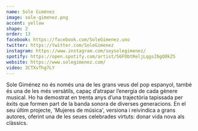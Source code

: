 ```yaml
---
name: Sole Giménez
image: sole-gimenez.png
accent: yellow
shape: 2
order: 13
facebook: https://facebook.com/SoleGimenez.uno
twitter: https://twitter.com/SoleGimenez
instagram: https://www.instagram.com/soysolegimenez/
spotify: https://open.spotify.com/artist/56FObtReljLqgs2bgQ0kZS
website: https://www.solegimenez.com/
video: 3CTXvThg7LY
---
```


Sole Giménez no és només una de les grans veus del pop espanyol, també és una de les més versàtils, capaç d’atrapar l’energia de cada gènere musical. Ho ha demostrat en trenta anys d’una trajectòria tapissada per èxits que formen part de la banda sonora de diverses generacions. En el seu últim projecte, 'Mujeres de música', versiona i reivindica a grans autores, oferint una de les seues celebrades virtuts: donar vida nova als clàssics.
